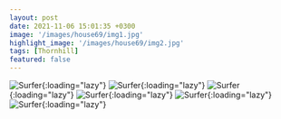 ```yaml
---
layout: post
date: 2021-11-06 15:01:35 +0300
image: '/images/house69/img1.jpg'
highlight_image: '/images/house69/img2.jpg'
tags: [Thornhill]
featured: false
---
```


![Surfer]({{site.baseurl}}/images/house69/img3.jpg){:loading="lazy"}
![Surfer]({{site.baseurl}}/images/house69/img4.jpg){:loading="lazy"}
![Surfer]({{site.baseurl}}/images/house69/img5.jpg){:loading="lazy"}
![Surfer]({{site.baseurl}}/images/house69/img6.jpg){:loading="lazy"}
![Surfer]({{site.baseurl}}/images/house69/img7.jpg){:loading="lazy"}
![Surfer]({{site.baseurl}}/images/house69/img8.jpg){:loading="lazy"} 
